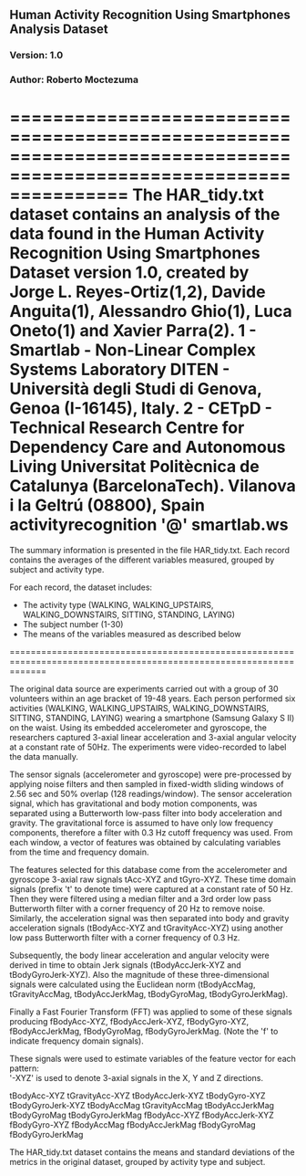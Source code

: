 
## Human Activity Recognition Using Smartphones Analysis Dataset

### Version: 1.0
### Author: Roberto Moctezuma

===================================================================================================================
The HAR_tidy.txt dataset contains an analysis of the data found in the Human Activity Recognition Using Smartphones
Dataset version 1.0, created by Jorge L. Reyes-Ortiz(1,2), Davide Anguita(1), Alessandro Ghio(1), Luca Oneto(1) and
Xavier Parra(2).
1 - Smartlab - Non-Linear Complex Systems Laboratory
DITEN - Università  degli Studi di Genova, Genoa (I-16145), Italy. 
2 - CETpD - Technical Research Centre for Dependency Care and Autonomous Living
Universitat Politècnica de Catalunya (BarcelonaTech). Vilanova i la Geltrú (08800), Spain
activityrecognition '@' smartlab.ws 
===================================================================================================================

The summary information is presented in the file HAR_tidy.txt. Each record contains the averages of the
different variables measured, grouped by subject and activity type. 

For each record, the dataset includes:
- The activity type (WALKING, WALKING_UPSTAIRS, WALKING_DOWNSTAIRS, SITTING, STANDING, LAYING)
- The subject number (1-30)
- The means of the variables measured as described below

===================================================================================================================

The original data source are experiments carried out with a group of 30 volunteers within an age bracket of 19-48
years. Each person performed six activities (WALKING, WALKING_UPSTAIRS, WALKING_DOWNSTAIRS, SITTING, STANDING,
LAYING) wearing a smartphone (Samsung Galaxy S II) on the waist. Using its embedded accelerometer and gyroscope,
the researchers captured 3-axial linear acceleration and 3-axial angular velocity at a constant rate of 50Hz.
The experiments were video-recorded to label the data manually.  

The sensor signals (accelerometer and gyroscope) were pre-processed by applying noise filters and then sampled
in fixed-width sliding windows of 2.56 sec and 50% overlap (128 readings/window). The sensor acceleration signal,
which has gravitational and body motion components, was separated using a Butterworth low-pass filter into body
acceleration and gravity. The gravitational force is assumed to have only low frequency components, therefore a
filter with 0.3 Hz cutoff frequency was used. From each window, a vector of features was obtained by calculating
variables from the time and frequency domain.

The features selected for this database come from the accelerometer and gyroscope 3-axial raw signals tAcc-XYZ and
tGyro-XYZ. These time domain signals (prefix 't' to denote time) were captured at a constant rate of 50 Hz. Then
they were filtered using a median filter and a 3rd order low pass Butterworth filter with a corner frequency of 
20 Hz to remove noise. Similarly, the acceleration signal was then separated into body and gravity acceleration
signals (tBodyAcc-XYZ and tGravityAcc-XYZ) using another low pass Butterworth filter with a corner frequency of 0.3 Hz. 

Subsequently, the body linear acceleration and angular velocity were derived in time to obtain Jerk signals 
(tBodyAccJerk-XYZ and tBodyGyroJerk-XYZ). Also the magnitude of these three-dimensional signals were calculated 
using the Euclidean norm (tBodyAccMag, tGravityAccMag, tBodyAccJerkMag, tBodyGyroMag, tBodyGyroJerkMag). 

Finally a Fast Fourier Transform (FFT) was applied to some of these signals producing fBodyAcc-XYZ, fBodyAccJerk-XYZ, 
fBodyGyro-XYZ, fBodyAccJerkMag, fBodyGyroMag, fBodyGyroJerkMag. (Note the 'f' to indicate frequency domain signals). 

These signals were used to estimate variables of the feature vector for each pattern:  
'-XYZ' is used to denote 3-axial signals in the X, Y and Z directions.

tBodyAcc-XYZ
tGravityAcc-XYZ
tBodyAccJerk-XYZ
tBodyGyro-XYZ
tBodyGyroJerk-XYZ
tBodyAccMag
tGravityAccMag
tBodyAccJerkMag
tBodyGyroMag
tBodyGyroJerkMag
fBodyAcc-XYZ
fBodyAccJerk-XYZ
fBodyGyro-XYZ
fBodyAccMag
fBodyAccJerkMag
fBodyGyroMag
fBodyGyroJerkMag

The HAR_tidy.txt dataset contains the means and standard deviations of the metrics in the original dataset,
grouped by activity type and subject.



